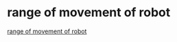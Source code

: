 # range of movement of robot
[range of movement of robot](https://www.nowcoder.com/practice/6e5207314b5241fb83f2329e89fdecc8?tpId=13&tqId=11219&tPage=4&rp=4&ru=/ta/coding-interviews&qru=/ta/coding-interviews/question-ranking)